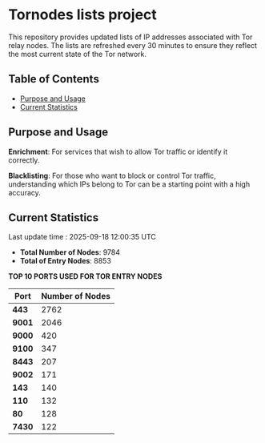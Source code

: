 # Tornodes lists project

This repository provides updated lists of IP addresses associated with Tor relay nodes. The lists are refreshed every 30 minutes to ensure they reflect the most current state of the Tor network.

## Table of Contents

- [Purpose and Usage](#purpose-and-usage)
- [Current Statistics](#current-statistics)


## Purpose and Usage

**Enrichment**: For services that wish to allow Tor traffic or identify it correctly.

**Blacklisting**: For those who want to block or control Tor traffic, understanding which IPs belong to Tor can be a starting point with a high accuracy.

## Current Statistics

Last update time : 2025-09-18 12:00:35 UTC

- **Total Number of Nodes**: 9784
- **Total of Entry Nodes**: 8853

**TOP 10 PORTS USED FOR TOR ENTRY NODES**

| **Port** | **Number of Nodes** |
|------|-----------------|
| **443**   | 2762  |
| **9001**   | 2046  |
| **9000**   | 420  |
| **9100**   | 347  |
| **8443**   | 207  |
| **9002**   | 171  |
| **143**   | 140  |
| **110**   | 132  |
| **80**   | 128  |
| **7430**   | 122  |

